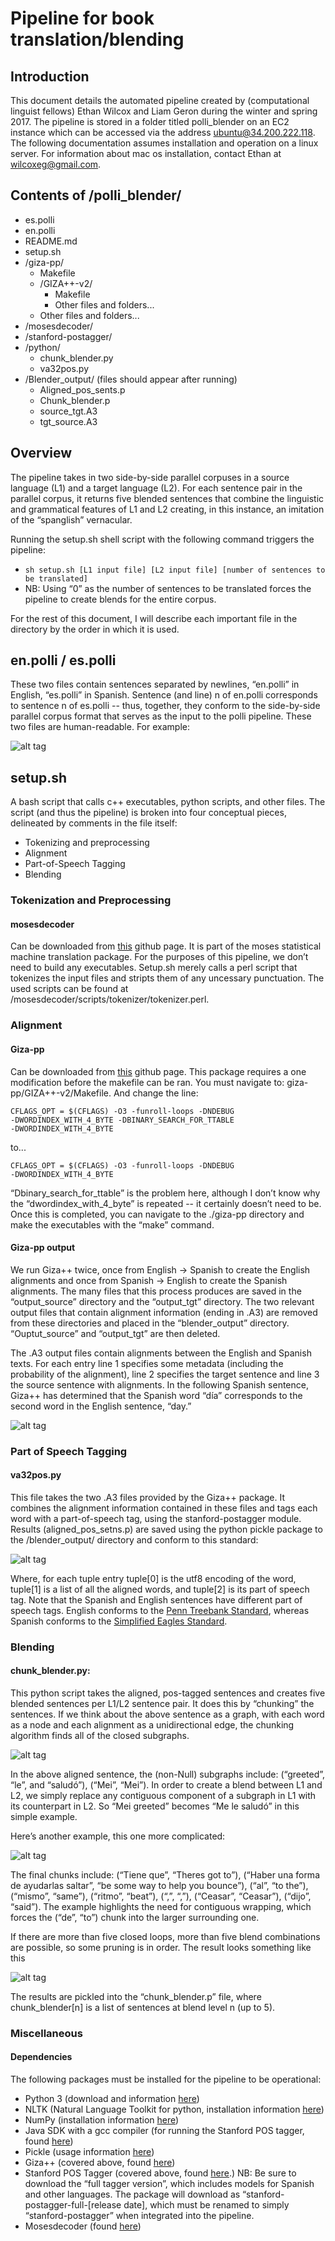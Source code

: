 # Pipeline for book translation/blending

## Introduction
This document details the automated pipeline created by (computational linguist fellows) Ethan Wilcox and Liam Geron during the winter and spring 2017. The pipeline is stored in a folder titled polli_blender on an EC2 instance which can be accessed via the address ubuntu@34.200.222.118. The following documentation assumes installation and operation on a linux server. For information about mac os installation, contact Ethan at wilcoxeg@gmail.com.

## Contents of /polli_blender/
- es.polli
- en.polli
- README.md
- setup.sh
- /giza-pp/
    * Makefile
    * /GIZA++-v2/
        * Makefile
        * Other files and folders...
    * Other files and folders...
- /mosesdecoder/
- /stanford-postagger/
- /python/
    * chunk_blender.py
    * va32pos.py
- /Blender_output/ (files should appear after running)
    * Aligned_pos_sents.p
    * Chunk_blender.p
    * source_tgt.A3
    * tgt_source.A3
    
## Overview
The pipeline takes in two side-by-side parallel corpuses in a source language (L1) and a target language (L2). For each sentence pair in the parallel corpus, it returns five blended sentences that combine the linguistic and grammatical features of L1 and L2 creating, in this instance, an imitation of the “spanglish” vernacular.

Running the setup.sh shell script with the following command triggers the pipeline:
- `sh setup.sh [L1 input file] [L2 input file] [number of sentences to be translated]`
- NB: Using “0” as the number of sentences to be translated forces the pipeline to create blends for the entire corpus.

For the rest of this document, I will describe each important file in the directory by the order in which it is used.

## en.polli / es.polli
These two files contain sentences separated by newlines, “en.polli” in English, “es.polli” in Spanish. Sentence (and line) n of en.polli corresponds to sentence n of es.polli -- thus, together, they conform to the side-by-side parallel corpus format that serves as the input to the polli pipeline. These two files are human-readable. For example:

![alt tag](/assets/en_es.png)

## setup.sh
A bash script that calls c++ executables, python scripts, and other files. The script (and thus the pipeline) is broken into four conceptual pieces, delineated by comments in the file itself:
- Tokenizing and preprocessing
- Alignment
- Part-of-Speech Tagging
- Blending

### Tokenization and Preprocessing
#### mosesdecoder
Can be downloaded from [this](https://github.com/moses-smt/mosesdecoder) github page. It is part of the moses statistical machine translation package. For the purposes of this pipeline, we don’t need to build any executables. Setup.sh merely calls a perl script that tokenizes the input files and stripts them of any uncessary punctuation. The used scripts can be found at /mosesdecoder/scripts/tokenizer/tokenizer.perl.

### Alignment
#### Giza-pp
Can be downloaded from [this](https://github.com/moses-smt/giza-pp) github page. This package requires a one modification before the makefile can be ran. You must navigate to: giza-pp/GIZA++-v2/Makefile. And change the line:
```
CFLAGS_OPT = $(CFLAGS) -O3 -funroll-loops -DNDEBUG
-DWORDINDEX_WITH_4_BYTE -DBINARY_SEARCH_FOR_TTABLE
-DWORDINDEX_WITH_4_BYTE
```
to...
```
CFLAGS_OPT = $(CFLAGS) -O3 -funroll-loops -DNDEBUG
-DWORDINDEX_WITH_4_BYTE
```
“Dbinary_search_for_ttable” is the problem here, although I don’t know why the “dwordindex_with_4_byte” is repeated -- it certainly doesn’t need to be. Once this is completed, you can navigate to the ./giza-pp directory and make the executables with the “make” command.

#### Giza-pp output
We run Giza++ twice, once from English → Spanish to create the English alignments and once from Spanish → English to create the Spanish alignments. The many files that this process produces are saved in the “output_source” directory and the “output_tgt” directory. The two relevant output files that contain alignment information (ending in .A3) are removed from these directories and placed in the “blender_output” directory. “Ouptut_source” and “output_tgt” are then deleted.

The .A3 output files contain alignments between the English and Spanish texts. For each entry line 1 specifies some metadata (including the probability of the alignment), line 2 specifies the target sentence and line 3 the source sentence with alignments. In the following Spanish sentence, Giza++ has determined that the Spanish word “día” corresponds to the second word in the English sentence, “day.”

![alt tag](/assets/parallel_sents.png)

### Part of Speech Tagging
#### va32pos.py
This file takes the two .A3 files provided by the Giza++ package. It combines the alignment information contained in these files and tags each word with a part-of-speech tag, using the stanford-postagger module. Results (aligned_pos_setns.p) are saved using the python pickle package to the /blender_output/ directory and conform to this standard:

![alt tag](/assets/full_aligned.png)

Where, for each tuple entry tuple[0] is the utf8 encoding of the word, tuple[1] is a list of all the aligned words, and tuple[2] is its part of speech tag. Note that the Spanish and English sentences have different part of speech tags. English conforms to the [Penn Treebank Standard](http://www.comp.leeds.ac.uk/amalgam/tagsets/upenn.html), whereas Spanish conforms to the [Simplified Eagles Standard](https://nlp.stanford.edu/software/spanish-faq.shtml#tagset).

### Blending
#### chunk_blender.py:
This python script takes the aligned, pos-tagged sentences and creates five blended sentences per L1/L2 sentence pair. It does this by “chunking” the sentences. If we think about the above sentence as a graph, with each word as a node and each alignment as a unidirectional edge, the chunking algorithm finds all of the closed subgraphs.

![alt tag](/assets/alligned.png)

In the above aligned sentence, the (non-Null) subgraphs include: (“greeted”, “le”, and “saludó”), (“Mei”, “Mei”). In order to create a blend between L1 and L2, we simply replace any contiguous component of a subgraph in L1 with its counterpart in L2. So “Mei greeted” becomes “Me le saludó” in this simple example.

Here’s another example, this one more complicated:

![alt tag](/assets/alligned2.png)

The final chunks include: (“Tiene que”, “Theres got to”), (“Haber una forma de ayudarlas saltar”, “be some way to help you bounce”), (“al”, “to the”), (“mismo”, “same”), (“ritmo”, “beat”), (“,”, “,”), (“Ceasar”, “Ceasar”), (“dijo”, “said”). The example highlights the need for contiguous wrapping, which forces the (“de”, “to”) chunk into the larger surrounding one.

If there are more than five closed loops, more than five blend combinations are possible, so some pruning is in order. The result looks something like this

![alt tag](/assets/blends.png)

The results are pickled into the “chunk_blender.p” file, where chunk_blender[n] is a list of sentences at blend level n (up to 5).

### Miscellaneous
#### Dependencies
The following packages must be installed for the pipeline to be operational:
- Python 3 (download and information [here](https://www.python.org/downloads/))
- NLTK (Natural Language Toolkit for python, installation information [here](http://www.nltk.org/install.html))
- NumPy (installation information [here](https://scipy.org/install.html))
- Java SDK with a gcc compiler (for running the Stanford POS tagger, found [here](http://www.oracle.com/technetwork/java/javase/downloads/jdk8-downloads-2133151.html))
- Pickle (usage information [here](https://wiki.python.org/moin/UsingPickle))
- Giza++ (covered above, found [here](https://github.com/moses-smt/giza-pp))
- Stanford POS Tagger (covered above, found [here](https://nlp.stanford.edu/software/tagger.shtml).) NB: Be sure to download the “full tagger version”, which includes models for Spanish and other languages. The package will download as “stanford-postagger-full-[release date], which must be renamed to simply “stanford-postagger” when integrated into the pipeline.
- Mosesdecoder (found [here](https://github.com/moses-smt/mosesdecoder))
